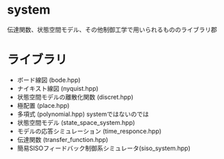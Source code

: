 # system

伝達関数、状態空間モデル、その他制御工学で用いられるもののライブラリ郡

# ライブラリ
- ボード線図 (bode.hpp)
- ナイキスト線図 (nyquist.hpp)
- 状態空間モデルの離散化関数 (discret.hpp)
- 極配置 (place.hpp)
- 多項式 (polynomial.hpp) systemではないのでは
- 状態空間モデル (state_space_system.hpp)
- モデルの応答シミュレーション (time_responce.hpp)
- 伝達関数 (transfer_function.hpp)
- 簡易SISOフィードバック制御系シミュレータ(siso_system.hpp)